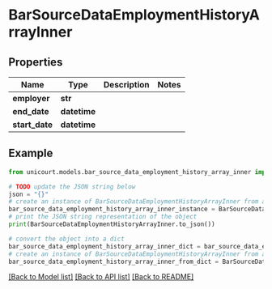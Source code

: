 # BarSourceDataEmploymentHistoryArrayInner


## Properties

Name | Type | Description | Notes
------------ | ------------- | ------------- | -------------
**employer** | **str** |  | 
**end_date** | **datetime** |  | 
**start_date** | **datetime** |  | 

## Example

```python
from unicourt.models.bar_source_data_employment_history_array_inner import BarSourceDataEmploymentHistoryArrayInner

# TODO update the JSON string below
json = "{}"
# create an instance of BarSourceDataEmploymentHistoryArrayInner from a JSON string
bar_source_data_employment_history_array_inner_instance = BarSourceDataEmploymentHistoryArrayInner.from_json(json)
# print the JSON string representation of the object
print(BarSourceDataEmploymentHistoryArrayInner.to_json())

# convert the object into a dict
bar_source_data_employment_history_array_inner_dict = bar_source_data_employment_history_array_inner_instance.to_dict()
# create an instance of BarSourceDataEmploymentHistoryArrayInner from a dict
bar_source_data_employment_history_array_inner_from_dict = BarSourceDataEmploymentHistoryArrayInner.from_dict(bar_source_data_employment_history_array_inner_dict)
```
[[Back to Model list]](../README.md#documentation-for-models) [[Back to API list]](../README.md#documentation-for-api-endpoints) [[Back to README]](../README.md)


